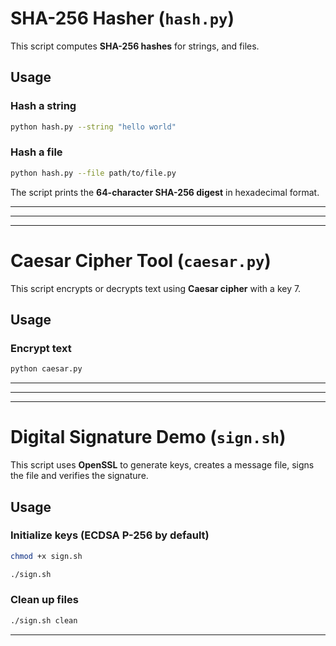 # SHA-256 Hasher (`hash.py`)

This script computes **SHA-256 hashes** for strings, and files.

## Usage

### Hash a string
```bash
python hash.py --string "hello world"
```

### Hash a file
```bash
python hash.py --file path/to/file.py
```

The script prints the **64-character SHA-256 digest** in hexadecimal format.

---
---
---

# Caesar Cipher Tool (`caesar.py`)

This script encrypts or decrypts text using **Caesar cipher** with a key 7.

## Usage

### Encrypt text
```bash
python caesar.py 
```

---
---
---

# Digital Signature Demo (`sign.sh`)

This script uses **OpenSSL** to generate keys, creates a message file, signs the file and verifies the signature.


## Usage

### Initialize keys (ECDSA P-256 by default)
```bash
chmod +x sign.sh
```
```bash
./sign.sh
```

### Clean up files
```bash
./sign.sh clean
```

---
